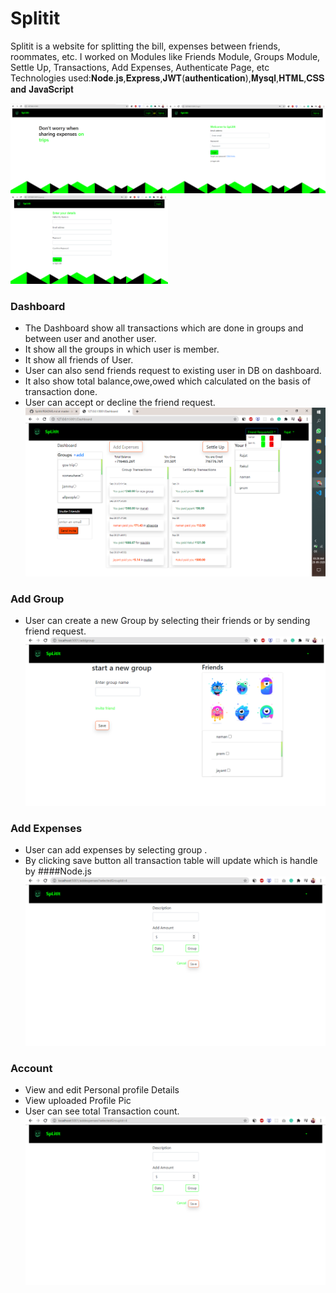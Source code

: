 # **Splitit**
Splitit is a website for splitting the bill, expenses between friends, roommates, etc. I worked on Modules like Friends Module, Groups Module, Settle Up, Transactions, Add Expenses, Authenticate Page, etc
Technologies used:𝐍𝐨𝐝𝐞.𝐣𝐬,𝐄𝐱𝐩𝐫𝐞𝐬𝐬,𝐉𝐖𝐓(𝐚𝐮𝐭𝐡𝐞𝐧𝐭𝐢𝐜𝐚𝐭𝐢𝐨𝐧),𝐌𝐲𝐬𝐪𝐥,𝐇𝐓𝐌𝐋,𝐂𝐒𝐒 𝐚𝐧𝐝 𝐉𝐚𝐯𝐚𝐒𝐜𝐫𝐢𝐩𝐭

<img src = "public\readmeImg\Screenshot (31).png" width="50%"><img src = "public\readmeImg\Screenshot (32).png" width="50%">
<img src = "public\readmeImg\Screenshot (33).png" width="50%">

 ### Dashboard
  * The Dashboard show all transactions which are done in groups and  between user and another user.
  * It show all the groups in which user is member.
  * It show all friends of User.
  * User can also send friends request to existing user in DB on dashboard.
  * It also show total balance,owe,owed which calculated on the basis of transaction done.
  * User can accept or decline the friend request.
    <img src = "public\readmeImg\Screenshot (26).png" width="100%">
### Add Group
   * User can create a new Group by selecting their friends or by sending friend request.
    <img src = "public\readmeImg\Screenshot (28).png" width="100%">
### Add Expenses
   * User can add expenses by selecting group .
   * By clicking save button all transaction table will update which is handle by ####Node.js
    <img src = "public\readmeImg\Screenshot (29).png" width="100%">
 
### Account
   * View and edit Personal profile Details  
   * View uploaded Profile Pic
   * User can see total Transaction count.
    <img src = "public\readmeImg\Screenshot (29).png" width="100%">
 
